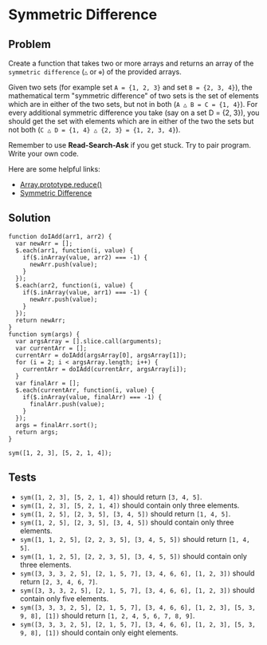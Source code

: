 # Symmetric Difference

## Problem

Create a function that takes two or more arrays and returns an array of the `symmetric difference` (`△` or `⊕`) of the provided arrays.

Given two sets (for example set `A = {1, 2, 3}` and set `B = {2, 3, 4}`), the mathematical term "symmetric difference" of two sets is the set of elements which are in either of the two sets, but not in both (`A △ B = C = {1, 4}`). For every additional symmetric difference you take (say on a set D = {2, 3}), you should get the set with elements which are in either of the two the sets but not both (`C △ D = {1, 4} △ {2, 3} = {1, 2, 3, 4}`).

Remember to use **Read-Search-Ask** if you get stuck. Try to pair program. Write your own code.

Here are some helpful links:

* [Array.prototype.reduce()](https://developer.mozilla.org/en-US/docs/Web/JavaScript/Reference/Global_Objects/Array/Reduce)
* [Symmetric Difference](https://www.youtube.com/watch?v=PxffSUQRkG4)

## Solution

```
function doIAdd(arr1, arr2) {
  var newArr = [];
  $.each(arr1, function(i, value) {
    if($.inArray(value, arr2) === -1) {
      newArr.push(value);
    }
  });
  $.each(arr2, function(i, value) {
    if($.inArray(value, arr1) === -1) {
      newArr.push(value);
    }
  });
  return newArr;
}
function sym(args) {
  var argsArray = [].slice.call(arguments);
  var currentArr = [];
  currentArr = doIAdd(argsArray[0], argsArray[1]);
  for (i = 2; i < argsArray.length; i++) {
    currentArr = doIAdd(currentArr, argsArray[i]);
  }
  var finalArr = [];
  $.each(currentArr, function(i, value) {
    if($.inArray(value, finalArr) === -1) {
      finalArr.push(value);
    }
  });
  args = finalArr.sort();
  return args;
}

sym([1, 2, 3], [5, 2, 1, 4]);
```

## Tests

* `sym([1, 2, 3], [5, 2, 1, 4])` should return `[3, 4, 5]`.
* `sym([1, 2, 3], [5, 2, 1, 4])` should contain only three elements.
* `sym([1, 2, 5], [2, 3, 5], [3, 4, 5])` should return `[1, 4, 5]`.
* `sym([1, 2, 5], [2, 3, 5], [3, 4, 5])` should contain only three elements.
* `sym([1, 1, 2, 5], [2, 2, 3, 5], [3, 4, 5, 5])` should return `[1, 4, 5]`.
* `sym([1, 1, 2, 5], [2, 2, 3, 5], [3, 4, 5, 5])` should contain only three elements.
* `sym([3, 3, 3, 2, 5], [2, 1, 5, 7], [3, 4, 6, 6], [1, 2, 3])` should return `[2, 3, 4, 6, 7]`.
* `sym([3, 3, 3, 2, 5], [2, 1, 5, 7], [3, 4, 6, 6], [1, 2, 3])` should contain only five elements.
* `sym([3, 3, 3, 2, 5], [2, 1, 5, 7], [3, 4, 6, 6], [1, 2, 3], [5, 3, 9, 8], [1])` should return `[1, 2, 4, 5, 6, 7, 8, 9]`.
* `sym([3, 3, 3, 2, 5], [2, 1, 5, 7], [3, 4, 6, 6], [1, 2, 3], [5, 3, 9, 8], [1])` should contain only eight elements.